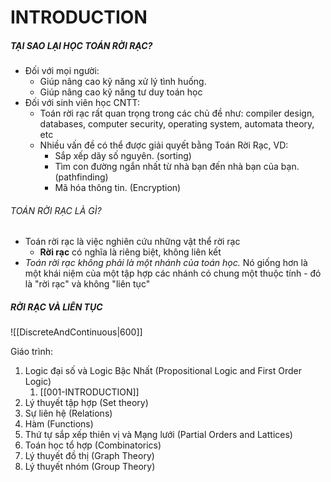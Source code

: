 # INTRODUCTION

##### TẠI SAO LẠI HỌC TOÁN RỜI RẠC?
- Đối với mọi người:
	- Giúp nâng cao kỹ năng xử lý tình huống.
	- Giúp nâng cao kỹ năng tư duy toán học
- Đối với sinh viên học CNTT:
	- Toán rời rạc rất quan trọng trong các chủ đề như: compiler design, databases, computer security, operating system, automata theory, etc
	- Nhiều vấn đề có thể được giải quyết bằng Toán Rời Rạc, VD:
		- Sắp xếp dãy số nguyên. (sorting)
		- Tìm con đường ngắn nhất từ nhà bạn đến nhà bạn của bạn. (pathfinding)
		- Mã hóa thông tin. (Encryption)

###### TOÁN RỜI RẠC LÀ GÌ?
- Toán rời rạc là việc nghiên cứu những vật thể rời rạc
	- **Rời rạc** có nghĩa là riêng biệt, không liên kết
- *Toán rời rạc không phải là một nhánh của toán học.* Nó giống hơn là một khái niệm của một tập hợp các nhánh có chung một thuộc tính - đó là "rời rạc" và không "liên tục"

##### RỜI RẠC VÀ LIÊN TỤC

![[DiscreteAndContinuous|600]]

Giáo trình:
1. Logic đại số và Logic Bậc Nhất (Propositional Logic and First Order Logic)
	1. [[001-INTRODUCTION]]
2. Lý thuyết tập hợp (Set theory)
3. Sự liên hệ (Relations)
4. Hàm (Functions)
5. Thứ tự sắp xếp thiên vị và Mạng lưới (Partial Orders and Lattices)
6. Toán học tổ hợp (Combinatorics)
7. Lý thuyết đồ thị (Graph Theory)
8. Lý thuyết nhóm (Group Theory)